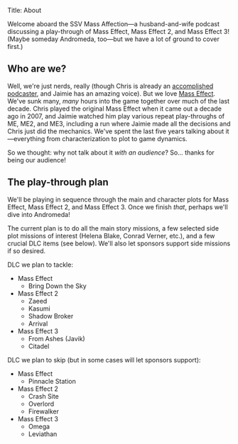 Title: About

Welcome aboard the SSV Mass Affection—a husband-and-wife podcast discussing a play-through of Mass Effect, Mass Effect 2, and Mass Effect 3! (Maybe someday Andromeda, too—but we have a lot of ground to cover first.)

Who are we?
-----------

Well, we're just nerds, really (though Chris is already an [accomplished][ws] [podcaster][nr], and Jaimie has an amazing voice). But we love [Mass Effect]. We've sunk many, *many* hours into the game together over much of the last decade. Chris played the original Mass Effect when it came out a decade ago in 2007, and Jaimie watched him play various repeat play-throughs of ME, ME2, and ME3, including a run where Jaimie made all the decisions and Chris just did the mechanics. We've spent the last five years talking about it—everything from characterization to plot to game dynamics.

[ws]: http://www.winningslowly.org
[nr]: http://www.newrustacean.com
[Mass Effect]: https://www.masseffect.com

So we thought: why not talk about it *with an audience*? So… thanks for being our audience!

The play-through plan
---------------------

We'll be playing in sequence through the main and character plots for Mass Effect, Mass Effect 2, and Mass Effect 3. Once we finish *that*, perhaps we'll dive into Andromeda!

The current plan is to do all the main story missions, a few selected side plot missions of interest (Helena Blake, Conrad Verner, etc.), and a few crucial DLC items (see below). We'll also let sponsors support side missions if so desired.

DLC we plan to tackle:

- Mass Effect
    - Bring Down the Sky
- Mass Effect 2
    - Zaeed
    - Kasumi
    - Shadow Broker
    - Arrival
- Mass Effect 3
    - From Ashes (Javik)
    - Citadel

DLC we plan to skip (but in some cases will let sponsors support):

- Mass Effect
    - Pinnacle Station
- Mass Effect 2
    - Crash Site
    - Overlord
    - Firewalker
- Mass Effect 3
    - Omega
    - Leviathan